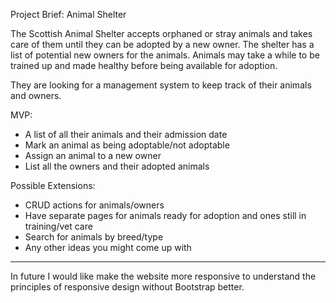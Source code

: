 Project Brief: Animal Shelter

The Scottish Animal Shelter accepts orphaned or stray animals and takes care of them until they can be adopted by a new owner. The shelter has a list of potential new owners for the animals. Animals may take a while to be trained up and made healthy before being available for adoption.

They are looking for a management system to keep track of their animals and owners.

MVP:

- A list of all their animals and their admission date
- Mark an animal as being adoptable/not adoptable
- Assign an animal to a new owner
- List all the owners and their adopted animals

Possible Extensions:

- CRUD actions for animals/owners
- Have separate pages for animals ready for adoption and ones still in training/vet care
- Search for animals by breed/type
- Any other ideas you might come up with

----
In future I would like make the website more responsive to understand the principles of responsive design without Bootstrap better.
